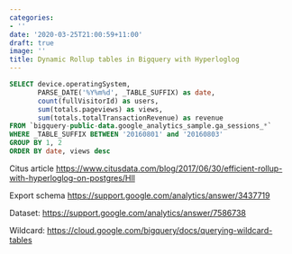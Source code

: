 ```yaml
---
categories:
- ''
date: '2020-03-25T21:00:59+11:00'
draft: true
image: ''
title: Dynamic Rollup tables in Bigquery with Hyperloglog
---
```


```SQL
SELECT device.operatingSystem,
       PARSE_DATE('%Y%m%d', _TABLE_SUFFIX) as date,
       count(fullVisitorId) as users, 
       sum(totals.pageviews) as views, 
       sum(totals.totalTransactionRevenue) as revenue
FROM `bigquery-public-data.google_analytics_sample.ga_sessions_*` 
WHERE _TABLE_SUFFIX BETWEEN '20160801' and '20160803'
GROUP BY 1, 2
ORDER BY date, views desc
```

Citus article
https://www.citusdata.com/blog/2017/06/30/efficient-rollup-with-hyperloglog-on-postgres/Hll


Export schema
https://support.google.com/analytics/answer/3437719

Dataset:
https://support.google.com/analytics/answer/7586738

Wildcard: https://cloud.google.com/bigquery/docs/querying-wildcard-tables